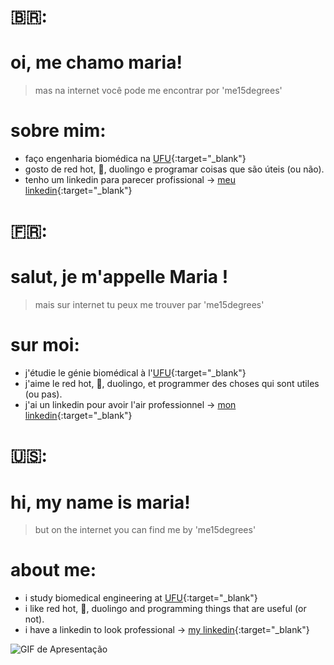 # 🇧🇷:
# oi, me chamo maria! 
> mas na internet você pode me encontrar por 'me15degrees'
# sobre mim:
- faço engenharia biomédica na [UFU](www.feelt.ufu.br/graduacao/engenharia-biomedica){:target="_blank"}
- gosto de red hot, 🍣, duolingo e programar coisas que são úteis (ou não).
- tenho um linkedin para parecer profissional -> [meu linkedin](https://www.linkedin.com/in/maria-eduarda-nascimento-andrade-bb0b86213/){:target="_blank"}
# 🇫🇷:
# salut, je m'appelle Maria !
> mais sur internet tu peux me trouver par 'me15degrees'
# sur moi:
- j'étudie le génie biomédical à l'[UFU](www.feelt.ufu.br/graduacao/engenharia-biomedica){:target="_blank"}
- j'aime le red hot, 🍣, duolingo, et programmer des choses qui sont utiles (ou pas).
- j'ai un linkedin pour avoir l'air professionnel -> [mon linkedin](https://www.linkedin.com/in/maria-eduarda-nascimento-andrade-bb0b86213/){:target="_blank"}
# 🇺🇸:
# hi, my name is maria!
> but on the internet you can find me by 'me15degrees'
# about me:
- i study biomedical engineering at [UFU](www.feelt.ufu.br/graduacao/engenharia-biomedica){:target="_blank"}
- i like red hot, 🍣, duolingo and programming things that are useful (or not).
- i have a linkedin to look professional -> [my linkedin](https://www.linkedin.com/in/maria-eduarda-nascimento-andrade-bb0b86213/){:target="_blank"}
<p align="left">
  <img src="[](https://media.giphy.com/media/NXOF5rlaSXdAc/giphy.gif)" alt="GIF de Apresentação">
</p>
